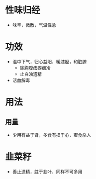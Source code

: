 # 性味归经
- 味辛，微散，气温性急
# 功效
- 温中下气，归心益阳，暖膝胫，和脏腑
    - 除胸腹痃癖痼冷
    - 止白浊遗精
 - 活血解毒
# 用法
## 用量
- 少用有益于肾，多食有损于心，蜜食杀人
# 韭菜籽
- 善止遗精，胜于韭叶，同样不可多用